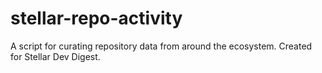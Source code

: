 # stellar-repo-activity
A script for curating repository data from around the ecosystem. Created for Stellar Dev Digest. 
